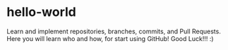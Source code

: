 # hello-world
Learn and implement repositories, branches, commits, and Pull Requests.
Here you will learn who and how, for start using GitHub!
Good Luck!!! :)
